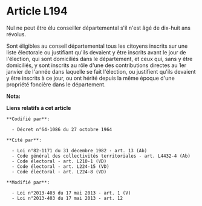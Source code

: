 # Article L194

Nul ne peut être élu conseiller départemental s'il n'est âgé de dix-huit ans révolus.

Sont éligibles au conseil départemental tous les citoyens inscrits sur une liste électorale ou justifiant qu'ils devaient y
être inscrits avant le jour de l'élection, qui sont domiciliés dans le département, et ceux qui, sans y être domiciliés, y
sont inscrits au rôle d'une des contributions directes au 1er janvier de l'année dans laquelle se fait l'élection, ou
justifient qu'ils devaient y être inscrits à ce jour, ou ont hérité depuis la même époque d'une propriété foncière dans le
département.

**Nota:**



**Liens relatifs à cet article**

	**Codifié par**:

	  - Décret n°64-1086 du 27 octobre 1964

	**Cité par**:

	  - Loi n°82-1171 du 31 décembre 1982 - art. 13 (Ab)
	  - Code général des collectivités territoriales - art. L4432-4 (Ab)
	  - Code électoral - art. L210-1 (VD)
	  - Code électoral - art. L224-15 (VD)
	  - Code électoral - art. L224-8 (VD)

	**Modifié par**:

	  - Loi n°2013-403 du 17 mai 2013 - art. 1 (V)
	  - Loi n°2013-403 du 17 mai 2013 - art. 12
